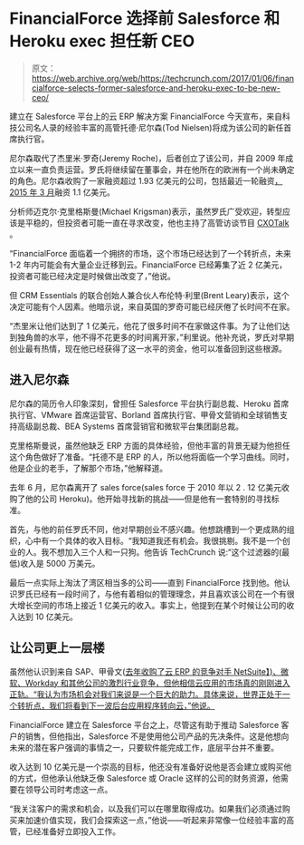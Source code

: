 # FinancialForce 选择前 Salesforce 和 Heroku exec 担任新 CEO 

> 原文：<https://web.archive.org/web/https://techcrunch.com/2017/01/06/financialforce-selects-former-salesforce-and-heroku-exec-to-be-new-ceo/>

建立在 Salesforce 平台上的云 ERP 解决方案 FinancialForce 今天宣布，来自科技公司名人录的经验丰富的高管托德·尼尔森(Tod Nielsen)将成为该公司的新任首席执行官。

尼尔森取代了杰里米·罗奇(Jeremy Roche)，后者创立了该公司，并自 2009 年成立以来一直负责运营。罗氏将继续留在董事会，并在他所在的欧洲有一个尚未确定的角色。尼尔森收购了一家融资超过 1.93 亿美元的公司，包括最近一轮融资[，2015 年 3 月](https://web.archive.org/web/20230405001542/https://techcrunch.com/2015/03/25/financialforce-lands-another-110m-investment/)融资 1.1 亿美元。

分析师迈克尔·克里格斯曼(Michael Krigsman)表示，虽然罗氏广受欢迎，转型应该是平稳的，但投资者可能一直在寻求改变，他也主持了高管访谈节目 [CXOTalk](https://web.archive.org/web/20230405001542/http://cxotalk.com/) 。

“FinancialForce 面临着一个拥挤的市场，这个市场已经达到了一个转折点，未来 1-2 年内可能会有大量企业迁移到云。FinancialForce 已经筹集了近 2 亿美元，投资者可能已经决定是时候做出改变了，”他说。

但 CRM Essentials 的联合创始人兼合伙人布伦特·利里(Brent Leary)表示，这个决定可能有个人因素。他暗示说，来自英国的罗奇可能已经厌倦了长时间不在家。

“杰里米让他们达到了 1 亿美元，他花了很多时间不在家做这件事。为了让他们达到独角兽的水平，他不得不花更多的时间离开家，”利里说。他补充说，罗氏对早期创业最有热情，现在他已经获得了这一水平的资金，他可以准备回到这些根源。

## 进入尼尔森

尼尔森的简历令人印象深刻，曾担任 Salesforce 平台执行副总裁、Heroku 首席执行官、VMware 首席运营官、Borland 首席执行官、甲骨文营销和全球销售支持高级副总裁、BEA Systems 首席营销官和微软平台集团副总裁。

克里格斯曼说，虽然他缺乏 ERP 方面的具体经验，但他丰富的背景无疑为他担任这个角色做好了准备。“托德不是 ERP 的人，所以他将面临一个学习曲线。同时，他是企业的老手，了解那个市场，”他解释道。

去年 6 月，尼尔森离开了 sales force(sales force 于 2010 年以 2 . 12 亿美元收购了他的公司 Heroku)。他开始寻找新的挑战——但是他有一套特别的寻找标准。

首先，与他的前任罗氏不同，他对早期创业不感兴趣。他想跳槽到一个更成熟的组织，心中有一个具体的收入目标。“我知道我还有机会。我很挑剔。我不是一个创业的人。我不想加入三个人和一只狗。他告诉 TechCrunch 说:“这个过滤器的(最低)收入是 5000 万美元。

最后一点实际上淘汰了湾区相当多的公司——直到 FinancialForce 找到他。他认识罗氏已经有一段时间了，与他有着相似的管理理念，并且喜欢该公司在一个有很大增长空间的市场上接近 1 亿美元的收入。事实上，他提到在某个时候让公司的收入达到 10 亿美元。

## 让公司更上一层楼

虽然他认识到来自 SAP、甲骨文([去年收购了云 ERP 的竞争对手 NetSuite】)、微软、Workday 和其他公司的激烈行业竞争，但他相信云应用的市场真的刚刚进入正轨。“我认为市场机会对我们来说是一个巨大的助力。具体来说，世界正处于一个转折点，我们将看到下一波后台应用程序转向云，”他说。](https://web.archive.org/web/20230405001542/http://fortune.com/2016/11/05/oracle-netsuite-to-close/)

FinancialForce 建立在 Salesforce 平台之上，尽管这有助于推动 Salesforce 客户的销售，但他指出，Salesforce 不是使用他公司产品的先决条件。这是他想向未来的潜在客户强调的事情之一，只要软件能完成工作，底层平台并不重要。

收入达到 10 亿美元是一个崇高的目标，他还没有准备好说他是否会建立或购买他的方式，但他承认他缺乏像 Salesforce 或 Oracle 这样的公司的财务资源，他需要在领导公司时考虑这一点。

“我关注客户的需求和机会，以及我们可以在哪里取得成功。如果我们必须通过购买来加速价值实现，我们会探索这一点，”他说——听起来非常像一位经验丰富的高管，已经准备好立即投入工作。